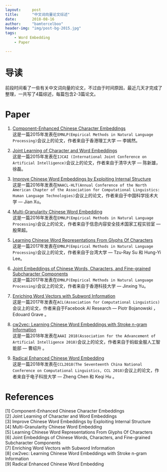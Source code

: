 ```yaml
---
layout:     post
title:      "中文词向量论文综述"
date:       2018-08-16
author:     "bamtercelboo"
header-img: "img/post-bg-2015.jpg"
tags:
    - Word Embedding
    - Paper

---
```



#  导读  #
前段时间看了一些有关中文词向量的论文，不过由于时间原因，最近几天才完成了整理，一共写了4篇综述，每篇包含2-3篇论文。


# Paper #

1. [Component-Enhanced Chinese Character Embeddings](https://bamtercelboo.github.io/2018/08/10/chinese_embedding_paper_first/#%E4%B8%80component-enhanced-chinese-character-embeddings)  
这是一篇2015年发表在`EMNLP(Empirical Methods in Natural Language Processing)`会议上的论文，作者来自于香港理工大学 — 李嫣然。  

2. [Joint Learning of Character and Word Embeddings](https://bamtercelboo.github.io/2018/08/10/chinese_embedding_paper_first/#%E4%BA%8C-joint-learning-of-character-and-word-embeddings)  
这是一篇2015年发表在`IJCAI (International Joint Conference on Artificial Intelligence)`会议上的论文，作者来自于清华大学 — 陈新雄，徐磊。  

3. [Improve Chinese Word Embeddings by Exploiting Internal Structure](https://bamtercelboo.github.io/2018/08/12/chinese_embedding_paper_senond/#%E4%B8%80improve-chinese-word-embeddings-by-exploiting-internal-structure)  
这是一篇2016年发表在`NAACL-HLT(Annual Conference of the North American Chapter of the Association for Computational Linguistics: Human Language Technologies)`会议上的论文，作者来自于中国科学技术大学 — Jian Xu。  

4. [Multi-Granularity Chinese Word Embedding](https://bamtercelboo.github.io/2018/08/12/chinese_embedding_paper_senond/#%E4%BA%8Cmulti-granularity-chinese-word-embedding)  
这是一篇2016年发表在`EMNLP(Empirical Methods in Natural Language Processing)`会议上的论文，作者来自于信息内容安全技术国家工程实验室 — 殷荣超。  

5. [Learning Chinese Word Representations From Glyphs Of Characters](https://bamtercelboo.github.io/2018/08/14/chinese_embedding_paper_thrid/#%E4%B8%80learning-chinese-word-representations-from-glyphs-of-characters)  
这是一篇2017年发表在`EMNLP(Empirical Methods in Natural Language Processing)`会议上的论文，作者来自于台湾大学 — Tzu-Ray Su 和 Hung-Yi Lee。

6. [Joint Embeddings of Chinese Words, Characters, and Fine-grained Subcharacter Components](https://bamtercelboo.github.io/2018/08/14/chinese_embedding_paper_thrid/#%E4%BA%8Cjoint-embeddings-of-chinese-words-characters-and-fine-grained-subcharacter-components)  
这是一篇2017年发表在`EMNLP(Empirical Methods in Natural Language Processing)`会议上的论文，作者来自于香港科技大学 — Jinxing Yu。  

7. [Enriching Word Vectors with Subword Information](https://bamtercelboo.github.io/2018/08/15/chinese_embedding_paper_forth/#%E4%B8%80enriching-word-vectors-with-subword-information)  
这是一篇2017年发表在`ACL(Association for Computational Linguistics)`会议上的论文，作者来自于Facebook AI Research — Piotr Bojanowski ，Edouard Grave 。

8. [cw2vec: Learning Chinese Word Embeddings with Stroke n-gram Information](https://bamtercelboo.github.io/2018/08/15/chinese_embedding_paper_forth/#%E4%BA%8C-cw2vec-learning-chinese-word-embeddings-with-stroke-n-gram-information)  
这是一篇2018年发表在`AAAI 2018(Association for the Advancement of Artificial Intelligence 2018)`会议上的论文，作者来自于蚂蚁金服人工智能部 — 曹绍升 。  

9. [Radical Enhanced Chinese Word Embedding](https://bamtercelboo.github.io/2018/08/15/chinese_embedding_paper_forth/#%E4%B8%89radical-enhanced-chinese-word-embedding)  
这是一篇2018年发表在`CCL2018(The Seventeenth China National Conference on Computational Linguistics, CCL 2018)`会议上的论文，作者来自于电子科技大学 — Zheng Chen 和 Keqi Hu 。  


# References  #
[1] Component-Enhanced Chinese Character Embeddings  
[2] Joint Learning of Character and Word Embeddings  
[3] Improve Chinese Word Embeddings by Exploiting Internal Structure  
[4] Multi-Granularity Chinese Word Embedding  
[5] Learning Chinese Word Representations From Glyphs Of Characters  
[6] Joint Embeddings of Chinese Words, Characters, and Fine-grained Subcharacter Components  
[7] Enriching Word Vectors with Subword Information  
[8] cw2vec: Learning Chinese Word Embeddings with Stroke n-gram Information  
[9] Radical Enhanced Chinese Word Embedding  




  



  
 








